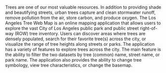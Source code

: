 Trees are one of our most valuable resources. In addition to providing shade and beautifying streets, urban trees capture and clean stormwater runoff, remove pollution from the air, store carbon, and produce oxygen. The Los Angeles Tree Web Map is an online mapping application that allows users to explore the vast City of Los Angeles public park and public street right-of-way (ROW) tree inventory. Users can discover areas where trees are densely populated, search for their favorite tree(s) across the city, or visualize the range of tree heights along streets or parks. The application has a variety of features to explore trees across the city. The main feature is the ability to filter the two datasets by tree (common) name, street name, or park name. The application also provides the ability to change tree symbology, view tree characteristics, or change the basemap. 
